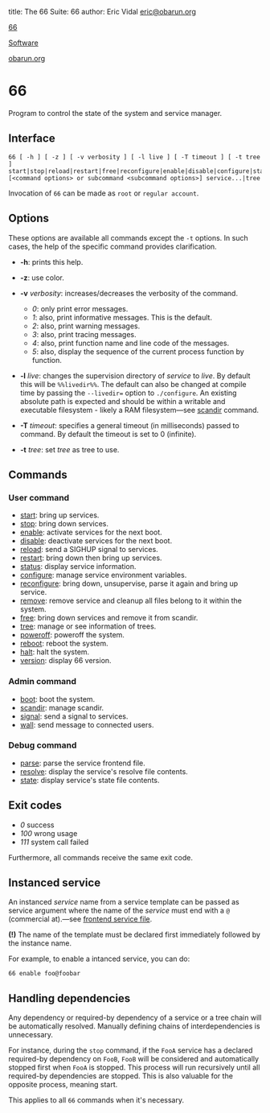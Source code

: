 title: The 66 Suite: 66
author: Eric Vidal <eric@obarun.org>

[66](index.html)

[Software](https://web.obarun.org/software)

[obarun.org](https://web.obarun.org)

# 66

Program to control the state of the system and service manager.

## Interface

```
66 [ -h ] [ -z ] [ -v verbosity ] [ -l live ] [ -T timeout ] [ -t tree ] start|stop|reload|restart|free|reconfigure|enable|disable|configure|status|resolve|state|remove|signal|tree|parse|scandir|boot|poweroff|reboot|halt|version [<command options> or subcommand <subcommand options>] service...|tree
```

Invocation of `66` can be made as `root` or `regular account`.

## Options

These options are available all commands except the `-t` options. In such cases, the help of the specific command provides clarification.

- **-h**: prints this help.

- **-z**: use color.

- **-v** *verbosity*: increases/decreases the verbosity of the command.
    * *0*: only print error messages.
    * *1*: also, print informative messages. This is the default.
    * *2*: also, print warning messages.
    * *3*: also, print tracing messages.
    * *4*: also, print function name and line code of the messages.
    * *5*: also, display the sequence of the current process function by function.

- **-l** *live*: changes the supervision directory of *service* to *live*. By default this will be `%%livedir%%`. The default can also be changed at compile time by passing the `--livedir=` option to `./configure`. An existing absolute path is expected and should be within a writable and executable filesystem - likely a RAM filesystem—see [scandir](66-scandir.html) command.

- **-T** *timeout*: specifies a general timeout (in milliseconds) passed to command. By default the timeout is set to 0 (infinite).

- **-t** *tree*: set *tree* as tree to use.

## Commands

### User command

- [start](66-start.html): bring up services.
- [stop](66-stop.html): bring down services.
- [enable](66-enable.html): activate services for the next boot.
- [disable](66-disable.html): deactivate services for the next boot.
- [reload](66-reload.html): send a SIGHUP signal to services.
- [restart](66-restart.html): bring down then bring up services.
- [status](66-status.html): display service information.
- [configure](66-configure.html): manage service environment variables.
- [reconfigure](66-reconfigure.html): bring down, unsupervise, parse it again and bring up service.
- [remove](66-remove.html): remove service and cleanup all files belong to it within the system.
- [free](66-free.html): bring down services and remove it from scandir.
- [tree](66-tree.html): manage or see information of trees.
- [poweroff](66-poweroff.html): poweroff the system.
- [reboot](66-reboot.html): reboot the system.
- [halt](66-halt.html): halt the system.
- [version](66-66-version.html): display 66 version.

### Admin command

- [boot](66-boot.html): boot the system.
- [scandir](66-scandir.html): manage scandir.
- [signal](66-signal.html): send a signal to services.
- [wall](66-wall.html): send message to connected users.

### Debug command

- [parse](66-parse.html): parse the service frontend file.
- [resolve](66-resolve.html): display the service's resolve file contents.
- [state](66-state.html): display service's state file contents.

## Exit codes

- *0* success
- *100* wrong usage
- *111* system call failed

Furthermore, all commands receive the same exit code.

## Instanced service

An instanced *service* name from a service template can be passed as service argument where the name of the *service* must end with a `@` (commercial at).—see [frontend service file](66-frontend.html).

**(!)** The name of the template must be declared first immediately followed by the instance name.

For example, to enable a intanced service, you can do:

```
66 enable foo@foobar
```

## Handling dependencies

Any dependency or required-by dependency of a service or a tree chain will be automatically resolved. Manually defining chains of interdependencies is unnecessary.

For instance, during the `stop` command, if the `FooA` service has a declared required-by dependency on `FooB`, `FooB` will be considered and automatically stopped first when `FooA` is stopped. This process will run recursively until all required-by dependencies are stopped. This is also valuable for the opposite process, meaning start.

This applies to all `66` commands when it's necessary.
